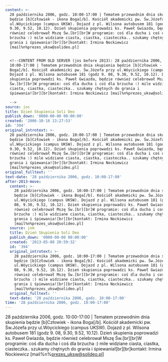 ```yaml
---
content: >-
  28 października 2006, godz. 10:00-17:00 | Tematem przewodnim dnia skupienia
  będzie [b]Człowiek - ikona Boga[/b]. Kościół akademicki pw. Św.Józefa przy
  ul.Wóycickiego (campus UKSW). Dojazd z pl. Wilsona autobusem 181 (godz 9. 08,
  9.30, 9.52, 10.12). Dzień skupienia poprowadzi ks. Paweł Gwiazda, będzie
  również celebrował Mszę Św.[br][br]W programie: coś dla ducha i coś dla
  brzucha :) mile widziane ciasta, ciastka, ciasteczka.. szukamy chętnych do
  grania i śpiewania![br][br]kontakt: Irmina Nockiewicz
  [mail%n%prezes_uksw@solideo.pl]


  <!--CONTENT FROM OLD SERVER (jos before 2013): 28 października 2006, godz.
  10:00-17:00 | Tematem przewodnim dnia skupienia będzie [b]Człowiek - ikona
  Boga[/b]. Kościół akademicki pw. Św.Józefa przy ul.Wóycickiego (campus UKSW).
  Dojazd z pl. Wilsona autobusem 181 (godz 9. 08, 9.30, 9.52, 10.12). Dzień
  skupienia poprowadzi ks. Paweł Gwiazda, będzie również celebrował Mszę
  Św.[br][br]W programie: coś dla ducha i coś dla brzucha :) mile widziane
  ciasta, ciastka, ciasteczka.. szukamy chętnych do grania i
  śpiewania![br][br]kontakt: Irmina Nockiewicz [mail%n%prezes_uksw@solideo.pl]

  -->
source: jos
title: Dzień Skupienia Soli Deo
publish_down: '0000-00-00 00:00:00'
created: '2006-10-16 13:27:53'
id: '394'
original_introtext: >-
  28 października 2006, godz. 10:00-17:00 | Tematem przewodnim dnia skupienia
  będzie [b]Człowiek - ikona Boga[/b]. Kościół akademicki pw. Św.Józefa przy
  ul.Wóycickiego (campus UKSW). Dojazd z pl. Wilsona autobusem 181 (godz 9. 08,
  9.30, 9.52, 10.12). Dzień skupienia poprowadzi ks. Paweł Gwiazda, będzie
  również celebrował Mszę Św.[br][br]W programie: coś dla ducha i coś dla
  brzucha :) mile widziane ciasta, ciastka, ciasteczka.. szukamy chętnych do
  grania i śpiewania![br][br]kontakt: Irmina Nockiewicz
  [mail%n%prezes_uksw@solideo.pl]
original_fulltext: ''
text-date: '28 października 2006, godz. 10:00-17:00'
after-2013-move:
  content: >-
    28 października 2006, godz. 10:00-17:00 | Tematem przewodnim dnia skupienia
    będzie [b]Człowiek - ikona Boga[/b]. Kościół akademicki pw. Św.Józefa przy
    ul.Wóycickiego (campus UKSW). Dojazd z pl. Wilsona autobusem 181 (godz 9.
    08, 9.30, 9.52, 10.12). Dzień skupienia poprowadzi ks. Paweł Gwiazda, będzie
    również celebrował Mszę Św.[br][br]W programie: coś dla ducha i coś dla
    brzucha :) mile widziane ciasta, ciastka, ciasteczka.. szukamy chętnych do
    grania i śpiewania![br][br]kontakt: Irmina Nockiewicz
    [mail%n%prezes_uksw@solideo.pl]
  source: jom
  title: Dzień Skupienia Soli Deo
  publish_down: '0000-00-00 00:00:00'
  created: '2013-05-08 20:59:32'
  id: '394'
  original_introtext: >-
    28 października 2006, godz. 10:00-17:00 | Tematem przewodnim dnia skupienia
    będzie [b]Człowiek - ikona Boga[/b]. Kościół akademicki pw. Św.Józefa przy
    ul.Wóycickiego (campus UKSW). Dojazd z pl. Wilsona autobusem 181 (godz 9.
    08, 9.30, 9.52, 10.12). Dzień skupienia poprowadzi ks. Paweł Gwiazda, będzie
    również celebrował Mszę Św.[br][br]W programie: coś dla ducha i coś dla
    brzucha :) mile widziane ciasta, ciastka, ciasteczka.. szukamy chętnych do
    grania i śpiewania![br][br]kontakt: Irmina Nockiewicz
    [mail%n%prezes_uksw@solideo.pl]
  original_fulltext: ''
  text-date: '28 października 2006, godz. 10:00-17:00'
time: '28 października 2006, godz. 10:00-17:00'
---
```

28 października 2006, godz. 10:00-17:00 | Tematem przewodnim dnia skupienia będzie [b]Człowiek - ikona Boga[/b]. Kościół akademicki pw. Św.Józefa przy ul.Wóycickiego (campus UKSW). Dojazd z pl. Wilsona autobusem 181 (godz 9. 08, 9.30, 9.52, 10.12). Dzień skupienia poprowadzi ks. Paweł Gwiazda, będzie również celebrował Mszę Św.[br][br]W programie: coś dla ducha i coś dla brzucha :) mile widziane ciasta, ciastka, ciasteczka.. szukamy chętnych do grania i śpiewania![br][br]kontakt: Irmina Nockiewicz [mail%n%prezes_uksw@solideo.pl]

<!--CONTENT FROM OLD SERVER (jos before 2013): 28 października 2006, godz. 10:00-17:00 | Tematem przewodnim dnia skupienia będzie [b]Człowiek - ikona Boga[/b]. Kościół akademicki pw. Św.Józefa przy ul.Wóycickiego (campus UKSW). Dojazd z pl. Wilsona autobusem 181 (godz 9. 08, 9.30, 9.52, 10.12). Dzień skupienia poprowadzi ks. Paweł Gwiazda, będzie również celebrował Mszę Św.[br][br]W programie: coś dla ducha i coś dla brzucha :) mile widziane ciasta, ciastka, ciasteczka.. szukamy chętnych do grania i śpiewania![br][br]kontakt: Irmina Nockiewicz [mail%n%prezes_uksw@solideo.pl]
-->

<!--{{json:{"created_date":"2006-10-16 13:27:53","publish_down":"0000-00-00 00:00:00","id":"394"}}}-->